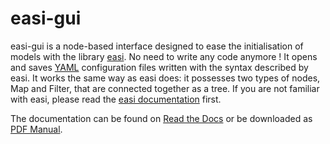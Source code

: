 # easi-gui

easi-gui is a node-based interface designed to ease the initialisation of models with the library [easi](https://github.com/SeisSol/easi>). No need to write any code anymore ! It opens and saves [YAML](http://yaml.org>) configuration files written with the syntax described by easi. It works the same way as easi does: it possesses two types of nodes, Map and Filter, that are connected together as a tree. If you are not familiar with easi, please read the [easi documentation](https://easyinit.readthedocs.io/en/latest/index.html>) first.

The documentation can be found on [Read the Docs](https://easi-gui.readthedocs.io) or be downloaded as [PDF Manual](https://easi-gui.readthedocs.io/_/downloads/en/latest/pdf/).
